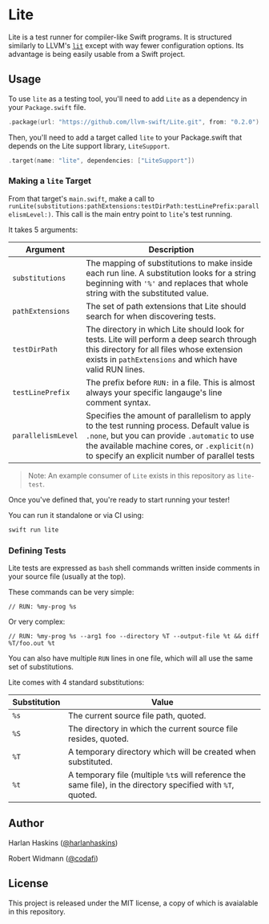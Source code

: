 # Lite

Lite is a test runner for compiler-like Swift programs. It is structured
similarly to LLVM's [`lit`](https://llvm.org/docs/CommandGuide/lit.html) except
with way fewer configuration options. Its advantage is being easily usable from
a Swift project.

## Usage

To use `lite` as a testing tool, you'll need to add `Lite` as a dependency in
your `Package.swift` file.

```swift
.package(url: "https://github.com/llvm-swift/Lite.git", from: "0.2.0")
```

Then, you'll need to add a target called `lite` to your Package.swift that
depends on the Lite support library, `LiteSupport`.

```swift
.target(name: "lite", dependencies: ["LiteSupport"])
```

### Making a `lite` Target

From that target's `main.swift`, make a call to
`runLite(substitutions:pathExtensions:testDirPath:testLinePrefix:parallelismLevel:)`. This call
is the main entry point to `lite`'s test running.

It takes 5 arguments:

| Argument | Description |
|----------|-------------|
| `substitutions` | The mapping of substitutions to make inside each run line. A substitution looks for a string beginning with `'%'` and replaces that whole string with the substituted value. |
| `pathExtensions` | The set of path extensions that Lite should search for when discovering tests. |
| `testDirPath`  | The directory in which Lite should look for tests. Lite will perform a deep search through this directory for all files whose extension exists in `pathExtensions` and which have valid RUN lines. |
| `testLinePrefix` | The prefix before `RUN:` in a file. This is almost always your specific langauge's line comment syntax. |
| `parallelismLevel` | Specifies the amount of parallelism to apply to the test running process. Default value is `.none`, but you can provide `.automatic` to use the available machine cores, or `.explicit(n)` to specify an explicit number of parallel tests |

> Note: An example consumer of `Lite` exists in this repository as `lite-test`.

Once you've defined that, you're ready to start running your tester!

You can run it standalone or via CI using:

```bash
swift run lite
```

### Defining Tests

Lite tests are expressed as `bash` shell commands written inside comments
in your source file (usually at the top).

These commands can be very simple:

```
// RUN: %my-prog %s
```

Or very complex:

```
// RUN: %my-prog %s --arg1 foo --directory %T --output-file %t && diff %T/foo.out %t
```

You can also have multiple `RUN` lines in one file, which will all use the same
set of substitutions.

Lite comes with 4 standard substitutions:

| Substitution | Value |
|--------------|-------|
| `%s` | The current source file path, quoted. |
| `%S` | The directory in which the current source file resides, quoted. |
| `%T` | A temporary directory which will be created when substituted. |
| `%t` | A temporary file (multiple `%t`s will reference the same file), in the directory specified with `%T`, quoted. |

## Author

Harlan Haskins ([@harlanhaskins](https://github.com/harlanhaskins))

Robert Widmann ([@codafi](https://github.com/codafi))

## License

This project is released under the MIT license, a copy of which is avaialable
in this repository.
